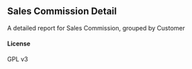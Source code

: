 ## Sales Commission Detail

A detailed report for Sales Commission, grouped by Customer

#### License

GPL v3